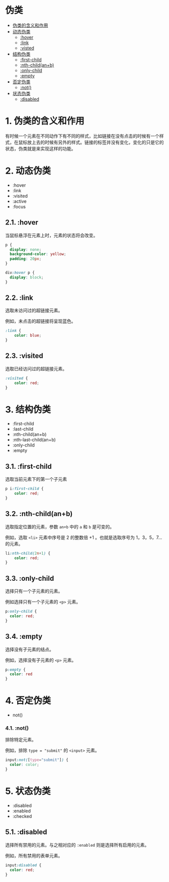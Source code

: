 # 伪类

- [伪类的含义和作用](#1-伪类的含义和作用)
- [动态伪类](#2-动态伪类)
  - [:hover](#21-:hover)
  - [:link](#22-:link)
  - [:visted](#23-:visted)
- [结构伪类](#3-结构伪类)
  - [:first-child](#31-:first-child)
  - [:nth-child(an+b)](#32-:nth-child(an+b))
  - [:only-child](#33-only-child)
  - [:empty](#34-:empty)
- [否定伪类](#4-否定伪类)
  - [:not()](#41-:not())
- [状态伪类](#5-状态伪类)
  - [:disabled](#51-:disabled)


# 1. 伪类的含义和作用
有时候一个元素在不同动作下有不同的样式，比如链接在没有点击的时候有一个样式，在鼠标放上去的时候有另外的样式。链接的标签并没有变化，变化的只是它的状态，伪类就是来实现这样的功能。


# 2. 动态伪类

- :hover
- :link
- :visited
- :active
- :focus

## 2.1. :hover 
当鼠标悬浮在元素上时，元素的状态将会改变。      

```css
p {
  display: none;
  background-color: yellow;
  padding: 20px;
}

div:hover p {
  display: block;
}
```

## 2.2. :link
选取未访问过的超链接元素。

例如，未点击的超链接将呈现蓝色。
```css
:link {
    color: blue;
}
```

## 2.3. :visited
选取已经访问过的超链接元素。

```css
:visited {
    color: red;
}
```


# 3. 结构伪类

- :first-child
- :last-child
- :nth-child(an+b)
- :nth-last-child(an+b)
- :only-child
- :empty


## 3.1. :first-child
选取当前元素下的第一个子元素

```css
p i:first-child {
    color: red;
}
```


## 3.2. :nth-child(an+b)
选取指定位置的元素，参数 `an+b` 中的 `a` 和 `b` 是可变的。

例如，选取 `<li>` 元素中序号是 2 的整数倍 +1 。也就是选取序号为 1，3，5，7... 的元素。

```css
li:nth-child(2n+1) {
    color: red;
}
```

## 3.3. :only-child 
选择只有一个子元素的元素。

例如选择只有一个子元素的 `<p>` 元素。
```css
p:only-child {
  color: red;
}
```

## 3.4. :empty
选择没有子元素的结点。

例如，选择没有子元素的 `<p>` 元素。
```css
p:empty {
  color: red
}
```


# 4. 否定伪类

- not()

### 4.1. :not()
排除特定元素。

例如，排除 `type = "submit"` 的 `<input>` 元素。 
```css
input:not([type="submit"]) {
  color: color;
}
```


# 5. 状态伪类

- :disabled
- :enabled
- :checked

## 5.1. :disabled
选择所有禁用的元素。与之相对应的 `:enabled` 则是选择所有启用的元素。 

例如，所有禁用的表单元素。
```css
input:disabled {
  color: red;
}
```


